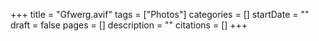 +++
title = "Gfwerg.avif"
tags = ["Photos"]
categories = []
startDate = ""
draft = false
pages = []
description = ""
citations = []
+++
